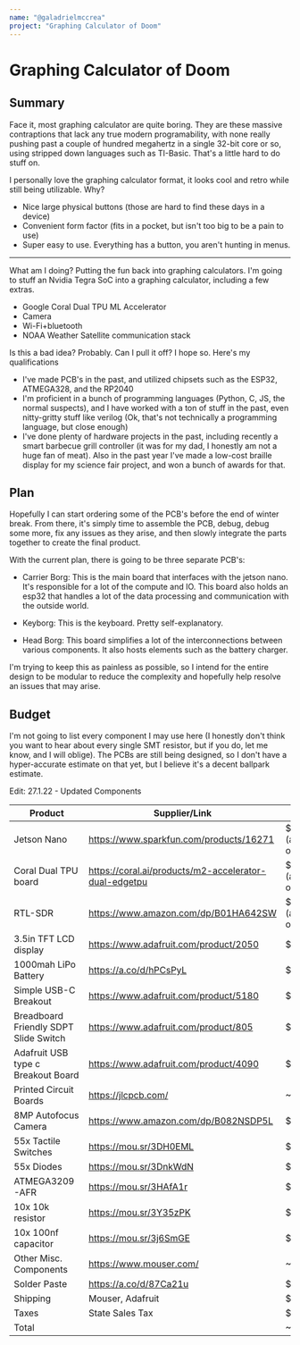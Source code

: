 ```yaml
---
name: "@galadrielmccrea"
project: "Graphing Calculator of Doom"
---
```


# Graphing Calculator of Doom
## Summary

Face it, most graphing calculator are quite boring. They are these massive contraptions that lack any true modern programability,
with none really pushing past a couple of hundred megahertz in a single 32-bit core or so, using stripped down languages
such as TI-Basic. That's a little hard to do stuff on.


I personally love the graphing calculator format, it looks cool and retro while still being utilizable. Why?
* Nice large physical buttons (those are hard to find these days in a device)
* Convenient form factor (fits in a pocket, but isn't too big to be a pain to use)
* Super easy to use. Everything has a button, you aren't hunting in menus.

***
What am I doing? Putting the fun back into graphing calculators. I'm going to stuff an Nvidia Tegra SoC into a graphing calculator, including a few extras.
* Google Coral Dual TPU ML Accelerator
* Camera
* Wi-Fi+bluetooth
* NOAA Weather Satellite communication stack

Is this a bad idea? Probably. Can I pull it off? I hope so. Here's my qualifications
* I've made PCB's in the past, and utilized chipsets such as the ESP32, ATMEGA328, and the RP2040
* I'm proficient in a bunch of programming languages (Python, C, JS, the normal suspects), and I have worked with a ton of stuff in the past, even nitty-gritty
  stuff like verilog (Ok, that's not technically a programming language, but close enough)
* I've done plenty of hardware projects in the past, including recently a smart barbecue grill controller (it was for my dad, I
 honestly am not a huge fan of meat). Also in the past year I've made a low-cost braille display for my science fair project, and won a bunch of awards for that. 
## Plan

Hopefully I can start ordering some of the PCB's before the end of winter break. From there, it's simply time to 
assemble the PCB, debug, debug some more, fix any issues as they arise, and then slowly integrate the parts together to create
the final product.

With the current plan, there is going to be three separate PCB's:

* Carrier Borg: This is the main board that interfaces with the jetson nano. It's responsible for a lot of the compute and IO.
This board also holds an esp32 that handles a lot of the data processing and communication with the outside world.

* Keyborg: This is the keyboard. Pretty self-explanatory.

* Head Borg: This board simplifies a lot of the interconnections between various components. It also hosts elements such as
the battery charger.


I'm trying to keep this as painless as possible, so I intend for the entire design to be modular to reduce the complexity
and hopefully help resolve an issues that may arise. 
## Budget

I'm not going to list every component I may use here (I honestly don't think you want to hear about every single SMT resistor, but if you do, let me know, and I will oblige).
The PCBs are still being designed, so I don't have a hyper-accurate estimate on that yet, but I believe it's a decent ballpark estimate. 

Edit: 27.1.22 - Updated Components


| Product                               | Supplier/Link                                         | Cost             |
|---------------------------------------|-------------------------------------------------------|------------------|
| Jetson Nano                           | https://www.sparkfun.com/products/16271               | $0 (already own) |
| Coral Dual TPU board                  | https://coral.ai/products/m2-accelerator-dual-edgetpu | $0 (already own) |
| RTL-SDR                               | https://www.amazon.com/dp/B01HA642SW                  | $0 (already own) | 
| 3.5in TFT LCD display                 | https://www.adafruit.com/product/2050                 | $27.99           |
| 1000mah LiPo Battery                  | https://a.co/d/hPCsPyL                                | $25.99           |
| Simple USB-C Breakout                 | https://www.adafruit.com/product/5180                 | $1.75            |
| Breadboard Friendly SDPT Slide Switch | https://www.adafruit.com/product/805                  | $0.95            |
| Adafruit USB type c Breakout Board    | https://www.adafruit.com/product/4090                 | $2.95            |
 | Printed Circuit Boards                | https://jlcpcb.com/                                   | ~$30             |
| 8MP Autofocus Camera                  | https://www.amazon.com/dp/B082NSDP5L                  | $39.94           |
| 55x Tactile Switches                  | https://mou.sr/3DH0EML                                | $15.73           |
| 55x Diodes                            | https://mou.sr/3DnkWdN                                | $6.53            |
| ATMEGA3209-AFR                        | https://mou.sr/3HAfA1r                                | $1.96            |
| 10x 10k resistor                      | https://mou.sr/3Y35zPK                                | $0.40            |
| 10x 100nf capacitor                   | https://mou.sr/3j6SmGE                                | $0.45            |
| Other Misc. Components                | https://www.mouser.com/                               | ~$50             |
 | Solder Paste                          | https://a.co/d/87Ca21u                                | $18.95           | 
| Shipping                              | Mouser, Adafruit                                      | $17.99           |
| Taxes                                 | State Sales Tax                                       | $13.96           |
| Total                                 |                                                       | ~$250            |
